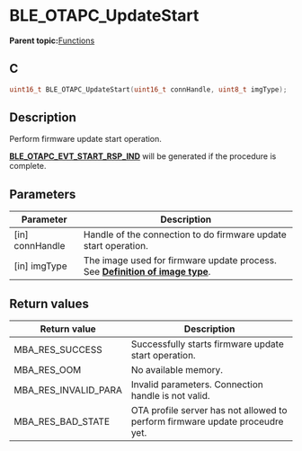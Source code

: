# BLE\_OTAPC\_UpdateStart

**Parent topic:**[Functions](GUID-45BBEAF5-6AC8-4907-91BF-BF8D646FE2E3.md)

## C

```c
uint16_t BLE_OTAPC_UpdateStart(uint16_t connHandle, uint8_t imgType);
```

## Description

Perform firmware update start operation.

**[BLE\_OTAPC\_EVT\_START\_RSP\_IND](GUID-19484883-2CB0-4497-A6CF-3A4254BBF654.md)** will be generated if the procedure is complete.

## Parameters

|Parameter|Description|
|---------|-----------|
|\[in\] connHandle|Handle of the connection to do firmware update start operation.|
|\[in\] imgType|The image used for firmware update process. See **[Definition of image type](GUID-F10F9672-17B3-445B-9673-F6E73BFCA3C0.md)**.|

## Return values

|Return value|Description|
|------------|-----------|
|MBA\_RES\_SUCCESS|Successfully starts firmware update start operation.|
|MBA\_RES\_OOM|No available memory.|
|MBA\_RES\_INVALID\_PARA|Invalid parameters. Connection handle is not valid.|
|MBA\_RES\_BAD\_STATE|OTA profile server has not allowed to perform firmware update proceudre yet.|

